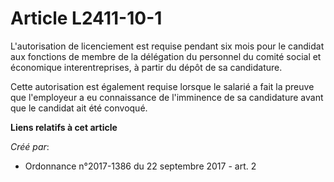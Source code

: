 # Article L2411-10-1

L'autorisation de licenciement est requise pendant six mois pour le candidat aux fonctions de membre de la délégation du
personnel du comité social et économique interentreprises, à partir du dépôt de sa candidature.

Cette autorisation est également requise lorsque le salarié a fait la preuve que l'employeur a eu connaissance de l'imminence
de sa candidature avant que le candidat ait été convoqué.

**Liens relatifs à cet article**

_Créé par_:

  - Ordonnance n°2017-1386 du 22 septembre 2017 - art. 2
